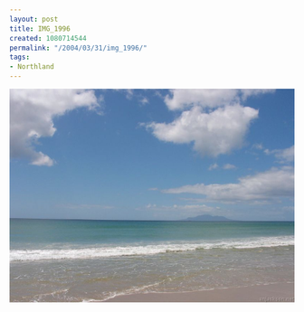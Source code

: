 ```yaml
---
layout: post
title: IMG_1996
created: 1080714544
permalink: "/2004/03/31/img_1996/"
tags:
- Northland
---
```


<img src="/image/images/img_1996-510.jpg"/>

